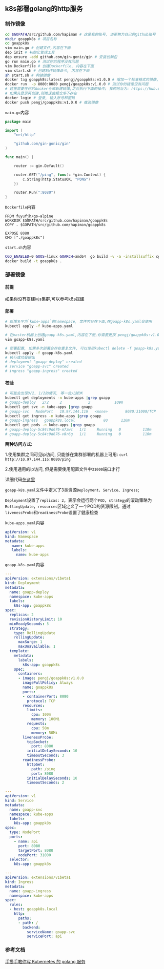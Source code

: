 ## k8s部署golang的http服务

### 制作镜像
```sh
cd $GOPATH/src/github.com/hapiman # 这是我的账号, 请更换为自己的github账号
mkdir goappk8s # 项目名称
cd goappk8s
vim main.go # 创建文件,内容在下面
dep init # 初始化管理工具
dep ensure -add github.com/gin-gonic/gin # 安装依赖包
go run main.go # 测试你的程序没有问题
vim Dockerfile # 创建Dockerfile, 内容在下面
vim start.sh # 创建制作镜像命令, 内容在下面
sh start.sh # 构建镜像
docker tag goappk8s:latest pengj/goappk8s:v1.0.0 # 增加一个标准格式的镜像, 请更换为自己的仓库名字
docker run  -p 8080:8080 pengj/goappk8s:v1.0.0 # 测试你的镜像没有问题
# 这里需要在你的docker仓库新建镜像,之后执行下面的操作; 我的地址为: https://hub.docker.com/u/pengj
# 如果先登录再创建,则推送会报仓库不存在
docker login # 登录, 输入账号和密码
docker push pengj/goappk8s:v1.0.0 # 推送镜像
```

`main.go`内容
```go
package main

import (
	"net/http"

	"github.com/gin-gonic/gin"
)

func main() {

	router := gin.Default()

	router.GET("/ping", func(c *gin.Context) {
		c.String(http.StatusOK, "PONG")
	})

	router.Run(":8080")
}
```

`Dockerfile`内容
```
FROM fuyufjh/go-alpine
WORKDIR $GOPATH/src/github.com/hapiman/goappk8s
COPY . $GOPATH/src/github.com/hapiman/goappk8s

EXPOSE 8080
CMD ["./goappk8s"]
```

`start.sh`内容
```sh
CGO_ENABLED=0 GOOS=linux GOARCH=amd64  go build -v -a -installsuffix cgo -o goappk8s .
docker build -t goappk8s .
```

### 部署镜像

#### 前提
如果你没有搭建`k8s`集群,可以参考[k8s搭建](https://github.com/hapiman/gorice/blob/master/k8s/k8s%E6%90%AD%E5%BB%BA.md)

#### 部署
```sh
# 新增名字为`kube-apps`的namespace, 文件内容在下面,在goapp-k8s.yaml会使用
kubectl apply -f kube-apps.yaml

# 在master机器上创建goapp-k8s.yaml,内容在下面,你需要更换`pengj/goappk8s:v1.0.0`为你自己的镜像仓库或者直接使用(省事)
vim goapp-k8s.yaml

# 部署配置, 如果多次部署会存在重复文件, 可以使用kubectl delete -f goapp-k8s.yaml删除
kubectl apply -f goapp-k8s.yaml
# 执行成功会输出
# deployment "goapp-deploy" created
# service "goapp-svc" created
# ingress "goapp-ingress" created
```
#### 校验
```sh
# 可能会出现0/2, 1/2的情况, 等一会儿就OK
kubectl get deployments -n kube-apps |grep goapp
# goapp-deploy   2/2     2            2           109m
kubectl get svc -n kube-apps |grep goapp
# goapp-svc   NodePort   10.97.144.116   <none>        8080:31000/TCP   109m
kubectl get ingress -n kube-apps |grep goapp
# goapp-ingress   goappk8s.local             80      110m
kubectl get pods -n kube-apps |grep goapp
# goapp-deploy-5c84c9d676-m7zwc   1/1     Running   0          110m
# goapp-deploy-5c84c9d676-v8r6g   1/1     Running   0          110m
```
**两种访问方式:**

1.使用集群之间可见ip访问, 只能够在集群部署的机器上可用: `curl http://10.97.144.116:8080/ping`

2.使用通用的ip访问, 但是需要使用配置文件中`31000`端口才行

详细代码[在这里](https://github.com/hapiman/goappk8s/blob/master/README.md)

`goapp-k8s.yaml`文件中定义了3类资源`Deployment`、`Service`、`Ingress`;

`Deployment`设置了`replicas: 2`，表示会运行两个`POD`，`strategy`的滚动策略为`RollingUpdate`，`resources`区域定义了一个POD的资源限制，通过`livenessProbe`和`readinessProbe`设置了健康检查

`kube-apps.yaml`内容
``` yaml
apiVersion: v1
kind: Namespace
metadata:
   name: kube-apps
   labels:
     name: kube-apps
```

`goapp-k8s.yaml`内容
```yaml
---
apiVersion: extensions/v1beta1
kind: Deployment
metadata:
  name: goapp-deploy
  namespace: kube-apps
  labels:
    k8s-app: goappk8s
spec:
  replicas: 2
  revisionHistoryLimit: 10
  minReadySeconds: 5
  strategy:
    type: RollingUpdate
    rollingUpdate:
      maxSurge: 1
      maxUnavailable: 1
  template:
    metadata:
      labels:
        k8s-app: goappk8s
    spec:
      containers:
      - image: pengj/goappk8s:v1.0.0
        imagePullPolicy: Always
        name: goappk8s
        ports:
        - containerPort: 8080
          protocol: TCP
        resources:
          limits:
            cpu: 100m
            memory: 100Mi
          requests:
            cpu: 50m
            memory: 50Mi
        livenessProbe:
          tcpSocket:
            port: 8080
          initialDelaySeconds: 10
          timeoutSeconds: 3
        readinessProbe:
          httpGet:
            path: /ping
            port: 8080
          initialDelaySeconds: 10
          timeoutSeconds: 2

---
apiVersion: v1
kind: Service
metadata:
  name: goapp-svc
  namespace: kube-apps
  labels:
    k8s-app: goappk8s
spec:
  type: NodePort
  ports:
    - name: api
      port: 8080
      targetPort: 8080
      nodePort: 31000
  selector:
    k8s-app: goappk8s

---
apiVersion: extensions/v1beta1
kind: Ingress
metadata:
  name: goapp-ingress
  namespace: kube-apps
spec:
  rules:
  - host: goappk8s.local
    http:
      paths:
      - path: /
        backend:
          serviceName: goapp-svc
          servicePort: api
```

### 参考文档
[手摸手教你写 Kubernetes 的 golang 服务](https://www.qikqiak.com/post/write-kubernets-golang-service-step-by-step/)
